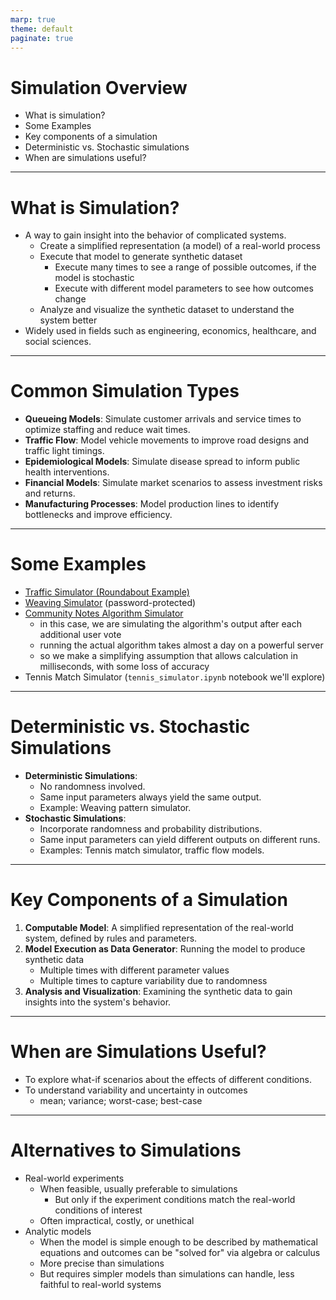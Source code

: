 ```yaml
---
marp: true
theme: default
paginate: true
---
```


# Simulation Overview
- What is simulation?
- Some Examples
- Key components of a simulation
- Deterministic vs. Stochastic simulations
- When are simulations useful?

---

# What is Simulation?
- A way to gain insight into the behavior of complicated systems.
    - Create a simplified representation (a model) of a real-world process   
    - Execute that model to generate synthetic dataset
        - Execute many times to see a range of possible outcomes, if the model is stochastic
        - Execute with different model parameters to see how outcomes change
    - Analyze and visualize the synthetic dataset to understand the system better
- Widely used in fields such as engineering, economics, healthcare, and social sciences. 

---

# Common Simulation Types
- **Queueing Models**: Simulate customer arrivals and service times to optimize staffing and reduce wait times.
- **Traffic Flow**: Model vehicle movements to improve road designs and traffic light timings.
- **Epidemiological Models**: Simulate disease spread to inform public health interventions.
- **Financial Models**: Simulate market scenarios to assess investment risks and returns.
- **Manufacturing Processes**: Model production lines to identify bottlenecks and improve efficiency.

---
# Some Examples

- [Traffic Simulator (Roundabout Example)](https://traffic-simulation.de/roundabout.html)
- [Weaving Simulator](https://gistyarn.netlify.app/) (password-protected)
- [Community Notes Algorithm Simulator](https://csmr.umich.edu/projects/cn/notetutorial/?noteID=1878343473117737139)
    - in this case, we are simulating the algorithm's output after each additional user vote
    - running the actual algorithm takes almost a day on a powerful server
    - so we make a simplifying assumption that allows calculation in milliseconds, with some loss of accuracy
- Tennis Match Simulator (`tennis_simulator.ipynb` notebook we'll explore)

---
# Deterministic vs. Stochastic Simulations
- **Deterministic Simulations**:
    - No randomness involved.
    - Same input parameters always yield the same output.
    - Example: Weaving pattern simulator.
- **Stochastic Simulations**:
    - Incorporate randomness and probability distributions.
    - Same input parameters can yield different outputs on different runs.
    - Examples: Tennis match simulator, traffic flow models.

---
# Key Components of a Simulation
1. **Computable Model**: A simplified representation of the real-world system, defined by rules and parameters.
2. **Model Execution as Data Generator**: Running the model to produce synthetic data
    - Multiple times with different parameter values
    - Multiple times to capture variability due to randomness
3. **Analysis and Visualization**: Examining the synthetic data to gain insights into the system's behavior.


---
# When are Simulations Useful?
- To explore what-if scenarios about the effects of different conditions.
- To understand variability and uncertainty in outcomes
    - mean; variance; worst-case; best-case

---
# Alternatives to Simulations
- Real-world experiments
  - When feasible, usually preferable to simulations
    - But only if the experiment conditions match the real-world conditions of interest
  - Often impractical, costly, or unethical
- Analytic models
  - When the model is simple enough to be described by mathematical equations and outcomes can be "solved for" via algebra or calculus
  - More precise than simulations
  - But requires simpler models than simulations can handle, less faithful to real-world systems
